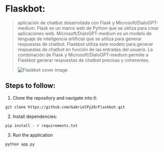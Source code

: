 # Flaskbot:
> aplicación de chatbot desarrollada con Flask y Microsoft/DialoGPT-medium. Flask es un marco web de Python que se utiliza para crear aplicaciones web. Microsoft/DialoGPT-medium es un modelo de lenguaje de inteligencia artificial que se utiliza para generar respuestas de chatbot. Flaskbot utiliza este modelo para generar respuestas de chatbot en función de las entradas del usuario. La combinación de Flask y Microsoft/DialoGPT-medium permite a Flaskbot generar respuestas de chatbot precisas y coherentes. 
>
> ![Flaskbot cover image](https://th.bing.com/th/id/OIG.q32jGYxddjTb4tqPS4s0?w=270&h=270&c=6&r=0&o=5&pid=ImgGn)

## Steps to follow:

1. Clone the repository and navigate into it:
```
git clone https://github.com/GabrielPy28/Flaskbot.git
```

2. Install dependencies:
```
pip install - r requirements.txt
```

3. Run the application
```
python app.py
```
